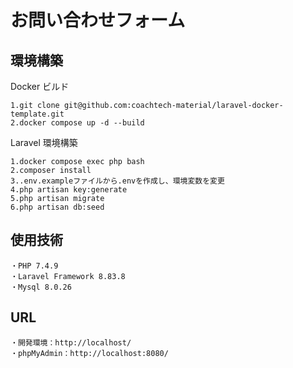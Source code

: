 # お問い合わせフォーム

## 環境構築

Docker ビルド

    1.git clone git@github.com:coachtech-material/laravel-docker-template.git
    2.docker compose up -d --build

Laravel 環境構築

    1.docker compose exec php bash
    2.composer install
    3..env.exampleファイルから.envを作成し、環境変数を変更
    4.php artisan key:generate
    5.php artisan migrate
    6.php artisan db:seed

## 使用技術

    ・PHP 7.4.9
    ・Laravel Framework 8.83.8
    ・Mysql 8.0.26

## URL

    ・開発環境：http://localhost/
    ・phpMyAdmin：http://localhost:8080/


